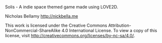Solis - A indie space themed game made using LOVE2D.

Nicholas Bellamy
http://nickbella.me

This work is licensed under the Creative Commons Attribution-NonCommercial-ShareAlike 4.0 International License. To view a copy of this license, visit http://creativecommons.org/licenses/by-nc-sa/4.0/.
